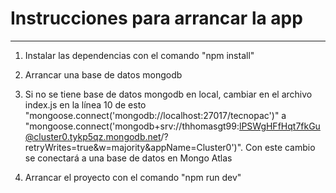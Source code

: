 # Instrucciones para arrancar la app

---
1. Instalar las dependencias con el comando "npm install"
2. Arrancar una base de datos mongodb

3. Si no se tiene base de datos mongodb en local, cambiar en el archivo index.js en la línea 10 de esto "mongoose.connect('mongodb://localhost:27017/tecnopac')"
 a 
"mongoose.connect('mongodb+srv://thhomasgt99:lPSWgHFfHqt7fkGu@cluster0.tykp5qz.mongodb.net/?retryWrites=true&w=majority&appName=Cluster0')".
Con este cambio se conectará a una base de datos en Mongo Atlas
4. Arrancar el proyecto con el comando "npm run dev"